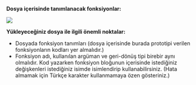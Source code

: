 
**Dosya içerisinde tanımlanacak fonksiyonlar:** 

![](https://raw.githubusercontent.com/ksbu-avp2/hafta-2-Semihocakli/main/hafta2_lab_bilgi/img1.png?token=GHSAT0AAAAAAB7CRPBBWUYO4HINPEUBUZAYZAHLR3A)

**Yükleyeceğiniz dosya ile ilgili önemli noktalar:**  
 
- Dosyada fonksiyon tanımları (dosya içerisinde burada prototipi verilen fonksiyonların kodları yer almalıdır.) 
- Fonksiyon adı, kullanılan argüman ve geri-dönüş tipi birebir aynı olmalıdır. Kod yazarken fonksiyon  bloğunun  içerisinde  istediğiniz  değişkenleri  istediğiniz  isimde  isimlendirip kullanabilirsiniz. (Hata almamak için Türkçe karakter kullanmamaya özen gösteriniz.) 
